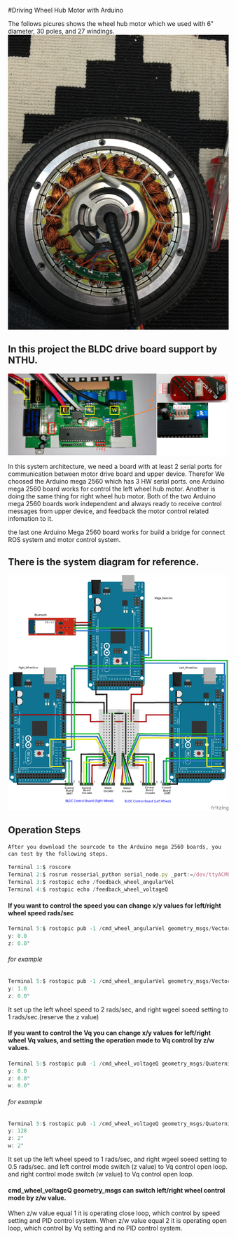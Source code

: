 #Driving Wheel Hub Motor with Arduino

The follows picures shows the wheel hub motor which we used with 6" diameter, 30 poles, and 27 windings.
![The Wheel Hub Motor](https://github.com/Muchun-Yen/Driving-Wheel-Hub-Motor-with-Arduino/blob/master/The%20Wheel%20Hub%20Motor.jpeg)

## In this project the BLDC drive board support by NTHU.
![BLDC Drive Board](https://github.com/Muchun-Yen/Driving-Wheel-Hub-Motor-with-Arduino/blob/master/BLDC%20Drive%20Board.png)

In this system architecture, we need a board with at least 2 serial ports for communication between motor drive board and upper device.
Therefor We choosed the Arduino mega 2560 which has 3 HW serial ports.
one Arduino mega 2560 board works for control the left wheel hub motor. Another is doing the same thing for right wheel hub motor.
Both of the two Arduino mega 2560 boards work independent and always ready to receive control messages from upper device, and feedback the motor control related infomation to it.

the last one Arduino Mega 2560 board works for build a bridge for connect ROS system and motor control system.

## There is the system diagram for reference.
![Arduino Control System Design](https://github.com/Muchun-Yen/Driving-Wheel-Hub-Motor-with-Arduino/blob/master/Arduino%20Control%20System%20Design.png)

## Operation Steps
	After you download the sourcode to the Arduino mega 2560 boards, you can test by the following steps.
```javascript
Terminal 1:$ roscore
Terminal 2:$ rosrun rosserial_python serial_node.py _port:=/dev/ttyACM0 _baud:=57600
Terminal 3:$ rostopic echo /feedback_wheel_angularVel
Terminal 4:$ rostopic echo /feedback_wheel_voltageQ
```

#### If you want to control the speed you can change x/y values for left/right wheel speed rads/sec
```javascript 
Terminal 5:$ rostopic pub -1 /cmd_wheel_angularVel geometry_msgs/Vector3 "x: 0.0 
y: 0.0 
z: 0.0"
```

###### for example 
```javascript 
Terminal 5:$ rostopic pub -1 /cmd_wheel_angularVel geometry_msgs/Vector3 "x: 2.0 
y: 1.0 
z: 0.0"
```
It set up the left wheel speed to 2 rads/sec, and right wgeel soeed setting to 1 rads/sec.(reserve the z value)

#### If you want to control the Vq you can change x/y values for left/right wheel Vq values, and setting the operation mode to Vq control by z/w values.
```javascript 
Terminal 5:$ rostopic pub -1 /cmd_wheel_voltageQ geometry_msgs/Quaternion "x: 0.0 
y: 0.0 
z: 0.0"
w: 0.0"
```	 

###### for example 
```javascript 
Terminal 5:$ rostopic pub -1 /cmd_wheel_voltageQ geometry_msgs/Quaternion "x: 320 
y: 128 
z: 2"
w: 2"
```	
It set up the left wheel speed to 1 rads/sec, and right wgeel soeed setting to 0.5 rads/sec.
and left control mode switch (z value) to Vq control open loop. and right control mode switch (w value) to Vq control open loop.

#### cmd_wheel_voltageQ geometry_msgs can switch left/right wheel control mode by z/w value.
When z/w value equal 1 it is operating close loop, which control by speed setting and PID control system.
When z/w value equal 2 it is operating open loop, which control by Vq setting and no PID control system.



